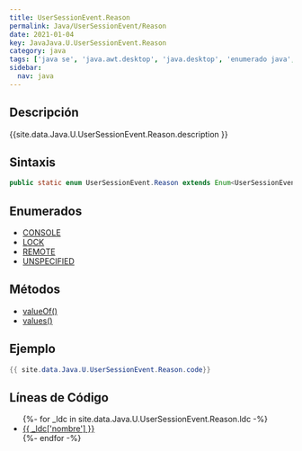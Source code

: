 ```yaml
---
title: UserSessionEvent.Reason
permalink: Java/UserSessionEvent/Reason
date: 2021-01-04
key: JavaJava.U.UserSessionEvent.Reason
category: java
tags: ['java se', 'java.awt.desktop', 'java.desktop', 'enumerado java', 'Java 1.0']
sidebar: 
  nav: java
---
```


## Descripción
{{site.data.Java.U.UserSessionEvent.Reason.description }}

## Sintaxis
~~~java
public static enum UserSessionEvent.Reason extends Enum<UserSessionEvent.Reason>
~~~

## Enumerados
* [CONSOLE](/Java/UserSessionEvent/Reason/CONSOLE)
* [LOCK](/Java/UserSessionEvent/Reason/LOCK)
* [REMOTE](/Java/UserSessionEvent/Reason/REMOTE)
* [UNSPECIFIED](/Java/UserSessionEvent/Reason/UNSPECIFIED)

## Métodos
* [valueOf()](/Java/UserSessionEvent/Reason/valueOf)
* [values()](/Java/UserSessionEvent/Reason/values)

## Ejemplo
~~~java
{{ site.data.Java.U.UserSessionEvent.Reason.code}}
~~~

## Líneas de Código
<ul>
{%- for _ldc in site.data.Java.U.UserSessionEvent.Reason.ldc -%}
   <li>
       <a href="{{_ldc['url'] }}">{{ _ldc['nombre'] }}</a>
   </li>
{%- endfor -%}
</ul>
